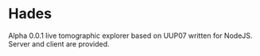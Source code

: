 # Hades

Alpha 0.0.1 live tomographic explorer based on UUP07 written for NodeJS. Server and client are provided.
